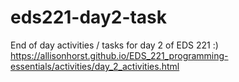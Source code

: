 # eds221-day2-task
End of day activities / tasks for day 2 of EDS 221 :) 
https://allisonhorst.github.io/EDS_221_programming-essentials/activities/day_2_activities.html 
